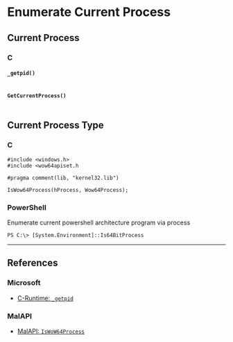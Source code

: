 # Enumerate Current Process

## Current Process

### C

#### `_getpid()`

```

```

#### `GetCurrentProcess()`

```

```

## Current Process Type

### C

```
#include <windows.h>
#include <wow64apiset.h

#pragma comment(lib, "kernel32.lib")

IsWow64Process(hProcess, Wow64Process);
```

### PowerShell

Enumerate current powershell architecture program via process

```
PS C:\> [System.Environment]::Is64BitProcess
```

---
## References

### Microsoft

- [C-Runtime: `_getpid`](https://learn.microsoft.com/en-us/cpp/c-runtime-library/reference/getpid?view=msvc-170)

### MalAPI

- [MalAPI: `IsWoW64Process`](https://malapi.io/winapi/IsWoW64Process)